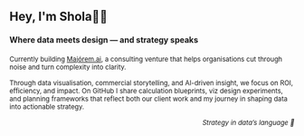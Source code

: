 ## Hey, I'm Shola✌🏾
#### Where data meets design — and strategy speaks 

<small>Currently building [Majórem.ai](http://majorem.ai/), a consulting venture that helps organisations cut through noise and turn complexity into clarity.

Through data visualisation, commercial storytelling, and AI-driven insight, we focus on ROI, efficiency, and impact. On GitHub I share calculation blueprints, viz design experiments, and planning frameworks that reflect both our client work and my journey in shaping data into actionable strategy.</small>

<p align="right"><small><em>Strategy in data’s language 💜</em></small></p>


<!--
**majoremai/majoremai** is a ✨ _special_ ✨ repository because its `README.md` (this file) appears on your GitHub profile.

Here are some ideas to get you started:

- 🔭 I’m currently working on ...
- 🌱 I’m currently learning ...
- 👯 I’m looking to collaborate on ...
- 🤔 I’m looking for help with ...
- 💬 Ask me about ...
- 📫 How to reach me: ...
- 😄 Pronouns: ...
- ⚡ Fun fact: ...
-->

